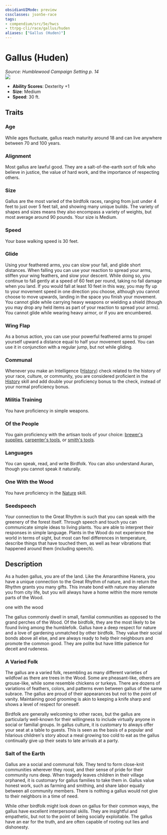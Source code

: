 ```yaml
---
obsidianUIMode: preview
cssclasses: json5e-race
tags:
- compendium/src/5e/hwcs
- ttrpg-cli/race/gallus/huden
aliases: ["Gallus (Huden)"]
---
```

# Gallus (Huden)
*Source: Humblewood Campaign Setting p. 14*  
![](/3-Mechanics/CLI/races/img/gallus-druid.webp#right)  

- **Ability Scores**: Dexterity +1
- **Size**: Medium
- **Speed**: 30 ft.

## Traits

### Age

While ages fluctuate, gallus reach maturity around 18 and can live anywhere between 70 and 100 years.

### Alignment

Most gallus are lawful good. They are a salt-of-the-earth sort of folk who believe in justice, the value of hard work, and the importance of respecting others.

### Size

Gallus are the most varied of the birdfolk races, ranging from just under 4 feet to just over 5 feet tall, and showing many unique builds. The variety of shapes and sizes means they also encompass a variety of weights, but most average around 90 pounds. Your size is Medium.

### Speed

Your base walking speed is 30 feet.

### Glide

Using your feathered arms, you can slow your fall, and glide short distances. When falling you can use your reaction to spread your arms, stiffen your wing feathers, and slow your descent. While doing so, you continue to fall gently at a speed of 60 feet per round, taking no fall damage when you land. If you would fall at least 10 feet in this way, you may fly up to your movement speed in one direction you choose, although you cannot choose to move upwards, landing in the space you finish your movement. You cannot glide while carrying heavy weapons or wielding a shield (though you may drop any held items as part of your reaction to spread your arms). You cannot glide while wearing heavy armor, or if you are encumbered.

### Wing Flap

As a bonus action, you can use your powerful feathered arms to propel yourself upward a distance equal to half your movement speed. You can use it in conjunction with a regular jump, but not while gliding.

### Communal

Whenever you make an Intelligence ([History](/3-Mechanics/CLI/rules/skills.md#History)) check related to the history of your race, culture, or community, you are considered proficient in the [History](/3-Mechanics/CLI/rules/skills.md#History) skill and add double your proficiency bonus to the check, instead of your normal proficiency bonus.

### Militia Training

You have proficiency in simple weapons.

### Of the People

You gain proficiency with the artisan tools of your choice: [brewer's supplies](/3-Mechanics/CLI/items/brewers-supplies.md), [carpenter's tools](/3-Mechanics/CLI/items/carpenters-tools.md), or [smith's tools](/3-Mechanics/CLI/items/smiths-tools.md).

### Languages

You can speak, read, and write Birdfolk. You can also understand Auran, though you cannot speak it naturally.

### One With the Wood

You have proficiency in the [Nature](/3-Mechanics/CLI/rules/skills.md#Nature) skill.

### Seedspeech

Your connection to the Great Rhythm is such that you can speak with the greenery of the forest itself. Through speech and touch you can communicate simple ideas to living plants. You are able to interpret their responses in simple language. Plants in the Wood do not experience the world in terms of sight, but most can feel differences in temperature, describe things that have touched them, as well as hear vibrations that happened around them (including speech).

## Description

As a huden gallus, you are of the land. Like the Amaranthine Hanera, you have a unique connection to the Great Rhythm of nature, and in return the Rhythm grants you many gifts. This innate bond with nature may alienate you from city life, but you will always have a home within the more remote parts of the Wood.

one with the wood

The gallus commonly dwell in small, familial communities as opposed to the grand perches of the Wood. Of the birdfolk, they are the most likely to be found living among the humblefolk. Gallus have a deep respect for nature and a love of gardening unmatched by other birdfolk. They value their social bonds above all else, and are always ready to help their neighbours and promote the common good. They are polite but have little patience for deceit and rudeness.

### A Varied Folk

The gallus are a varied folk, resembling as many different varieties of wildfowl as there are trees in the Wood. Some are pheasant-like, others are grouse-like, while some resemble chickens or turkeys. There are dozens of variations of feathers, colors, and patterns even between gallus of the same subrace. The gallus are proud of their appearances but not to the point of vanity. Maintaining good grooming is akin to keeping a knife sharp and shows a level of respect for oneself.

Birdfolk are generally welcoming to other races, but the gallus are particularly well-known for their willingness to include virtually anyone in social or familial groups. In gallus culture, it is customary to always offer your seat at a table to guests. This is seen as the basis of a popular and hilarious children's story about a meal growing too cold to eat as the gallus continually give up their seats to late arrivals at a party.

### Salt of the Earth

Gallus are a social and communal folk. They tend to form close-knit communities wherever they roost, and their sense of pride for their community runs deep. When tragedy leaves children in their village orphaned, it is customary for gallus families to take them in. Gallus value honest work, such as farming and smithing, and share labor equally between all community members. There is nothing a gallus would not give to their neighbors in a time of need.

While other birdfolk might look down on gallus for their common ways, the gallus have excellent interpersonal skills. They are insightful and empathetic, but not to the point of being socially exploitable. The gallus have an ear for the truth, and are often capable of rooting out lies and dishonesty.